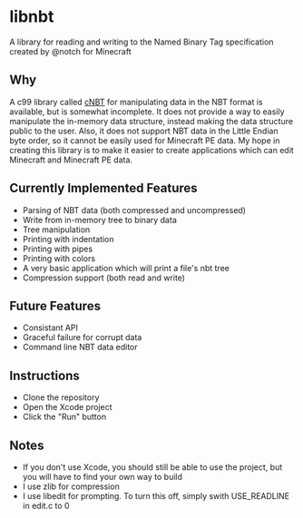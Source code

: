 # libnbt
A library for reading and writing to the Named Binary Tag specification created by @notch for Minecraft

## Why
A c99 library called [cNBT](https://github.com/FliPPeh/cNBT) for manipulating data in the NBT format is available, but is somewhat incomplete. It does not provide a way to easily manipulate the in-memory data structure, instead making the data structure public to the user. Also, it does not support NBT data in the Little Endian byte order, so it cannot be easily used for Minecraft PE data. My hope in creating this library is to make it easier to create applications which can edit Minecraft and Minecraft PE data.

## Currently Implemented Features
* Parsing of NBT data (both compressed and uncompressed)
* Write from in-memory tree to binary data
* Tree manipulation
* Printing with indentation
* Printing with pipes
* Printing with colors
* A very basic application which will print a file's nbt tree
* Compression support (both read and write)

## Future Features
* Consistant API
* Graceful failure for corrupt data
* Command line NBT data editor

## Instructions
* Clone the repository
* Open the Xcode project
* Click the "Run" button

## Notes
* If you don't use Xcode, you should still be able to use the project, but you will have to find your own way to build
* I use zlib for compression
* I use libedit for prompting. To turn this off, simply swith USE_READLINE in edit.c to 0
